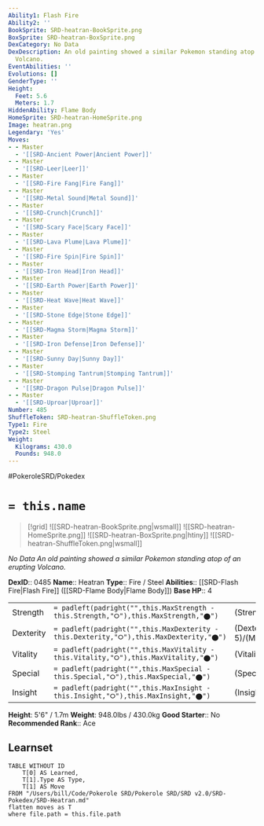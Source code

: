```yaml
---
Ability1: Flash Fire
Ability2: ''
BookSprite: SRD-heatran-BookSprite.png
BoxSprite: SRD-heatran-BoxSprite.png
DexCategory: No Data
DexDescription: An old painting showed a similar Pokemon standing atop of an erupting
  Volcano.
EventAbilities: ''
Evolutions: []
GenderType: ''
Height:
  Feet: 5.6
  Meters: 1.7
HiddenAbility: Flame Body
HomeSprite: SRD-heatran-HomeSprite.png
Image: heatran.png
Legendary: 'Yes'
Moves:
- - Master
  - '[[SRD-Ancient Power|Ancient Power]]'
- - Master
  - '[[SRD-Leer|Leer]]'
- - Master
  - '[[SRD-Fire Fang|Fire Fang]]'
- - Master
  - '[[SRD-Metal Sound|Metal Sound]]'
- - Master
  - '[[SRD-Crunch|Crunch]]'
- - Master
  - '[[SRD-Scary Face|Scary Face]]'
- - Master
  - '[[SRD-Lava Plume|Lava Plume]]'
- - Master
  - '[[SRD-Fire Spin|Fire Spin]]'
- - Master
  - '[[SRD-Iron Head|Iron Head]]'
- - Master
  - '[[SRD-Earth Power|Earth Power]]'
- - Master
  - '[[SRD-Heat Wave|Heat Wave]]'
- - Master
  - '[[SRD-Stone Edge|Stone Edge]]'
- - Master
  - '[[SRD-Magma Storm|Magma Storm]]'
- - Master
  - '[[SRD-Iron Defense|Iron Defense]]'
- - Master
  - '[[SRD-Sunny Day|Sunny Day]]'
- - Master
  - '[[SRD-Stomping Tantrum|Stomping Tantrum]]'
- - Master
  - '[[SRD-Dragon Pulse|Dragon Pulse]]'
- - Master
  - '[[SRD-Uproar|Uproar]]'
Number: 485
ShuffleToken: SRD-heatran-ShuffleToken.png
Type1: Fire
Type2: Steel
Weight:
  Kilograms: 430.0
  Pounds: 948.0
---
```


#PokeroleSRD/Pokedex

# `= this.name`

> [!grid]
> ![[SRD-heatran-BookSprite.png|wsmall]]
> ![[SRD-heatran-HomeSprite.png]]
> ![[SRD-heatran-BoxSprite.png|htiny]]
> ![[SRD-heatran-ShuffleToken.png|wsmall]]


*No Data*
*An old painting showed a similar Pokemon standing atop of an erupting Volcano.*

**DexID**:: 0485
**Name**:: Heatran
**Type**:: Fire / Steel
**Abilities**:: [[SRD-Flash Fire|Flash Fire]] ([[SRD-Flame Body|Flame Body]])
**Base HP**:: 4

|           |                                                                                        |                                          |
| --------- | -------------------------------------------------------------------------------------- | ---------------------------------------- |
| Strength  | `= padleft(padright("",this.MaxStrength - this.Strength,"⭘"),this.MaxStrength,"⬤")`    | (Strength::5)/(MaxStrength::5)   |
| Dexterity | `= padleft(padright("",this.MaxDexterity - this.Dexterity,"⭘"),this.MaxDexterity,"⬤")` | (Dexterity:: 5)/(MaxDexterity::5) |
| Vitality  | `= padleft(padright("",this.MaxVitality - this.Vitality,"⭘"),this.MaxVitality,"⬤")`    | (Vitality::6)/(MaxVitality::6)   |
| Special   | `= padleft(padright("",this.MaxSpecial - this.Special,"⭘"),this.MaxSpecial,"⬤")`       | (Special::7)/(MaxSpecial::7)     |
| Insight   | `= padleft(padright("",this.MaxInsight - this.Insight,"⭘"),this.MaxInsight,"⬤")`       | (Insight::6)/(MaxInsight::6)     |

**Height**: 5'6" / 1.7m
**Weight**: 948.0lbs / 430.0kg
**Good Starter**:: No
**Recommended Rank**:: Ace

## Learnset

```dataview
TABLE WITHOUT ID
    T[0] AS Learned,
    T[1].Type AS Type,
    T[1] AS Move
FROM "/Users/bill/Code/Pokerole SRD/Pokerole SRD/SRD v2.0/SRD-Pokedex/SRD-Heatran.md"
flatten moves as T
where file.path = this.file.path
```
